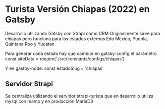# Turista Versión Chiapas (2022) en Gatsby

Desarrollo utilizando Gatsby con Strapi como CRM
Originalmente sirve para chiapas pero funciona para los estados externos Edo Mexico, Puebla, Quintana Roo y Yucatan

Para generar cada estado hay que cambiar en gatsby-config 
el párámetro const siteData = require('./src/constants/configs/chiapas')

Y en gastby-node: const estadoSlug = 'chiapas'
## Servidor Strapi
Se centraliza utilizando el servidor strapi-turista que en desarrollo utiliza mysql con mamp y en producción MariaDB